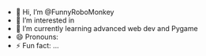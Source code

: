 - 👋 Hi, I’m @FunnyRoboMonkey
- 👀 I’m interested in 
- 🌱 I’m currently learning advanced web dev and Pygame
- 😄 Pronouns: 
- ⚡ Fun fact: ...

<!---
FunnyRoboMonkey/FunnyRoboMonkey is a ✨ special ✨ repository because its `README.md` (this file) appears on your GitHub profile.
You can click the Preview link to take a look at your changes.
--->
